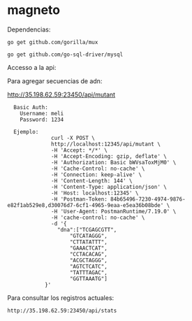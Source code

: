 # magneto


Dependencias:

    go get github.com/gorilla/mux

    go get github.com/go-sql-driver/mysql

Accesso a la api: 


Para agregar secuencias de adn:

  http://35.198.62.59:23450/api/mutant
  
      Basic Auth:
        Username: meli
        Password: 1234

      Ejemplo:
                  curl -X POST \
                  http://localhost:12345/api/mutant \
                  -H 'Accept: */*' \
                  -H 'Accept-Encoding: gzip, deflate' \
                  -H 'Authorization: Basic bWVsaToxMjM0' \
                  -H 'Cache-Control: no-cache' \
                  -H 'Connection: keep-alive' \
                  -H 'Content-Length: 144' \
                  -H 'Content-Type: application/json' \
                  -H 'Host: localhost:12345' \
                  -H 'Postman-Token: 84b65496-7230-4974-9876-e82f1ab529e8,d30076d7-6cf1-4965-9eaa-e5ea36b08bde' \
                  -H 'User-Agent: PostmanRuntime/7.19.0' \
                  -H 'cache-control: no-cache' \
                  -d '{
                    "dna":["TCGAGCGTT",
                        "GTCATAGGG",
                        "CTTATATTT",
                        "GAAACTCAT",
                        "CCTACACAG",
                        "ACGCTAGGG",
                        "AGTCTCATC",
                        "TATTTAGAC",
                        "GGTTAAATG"]
                }'
  
        
Para consultar los registros actuales:

    http://35.198.62.59:23450/api/stats
